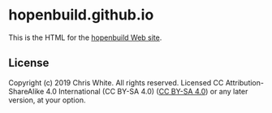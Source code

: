 # hopenbuild.github.io

This is the HTML for the [hopenbuild Web site](https://hopenbuild.github.io).

## License

Copyright (c) 2019 Chris White.  All rights reserved.
Licensed CC Attribution-ShareAlike 4.0 International (CC BY-SA 4.0)
([CC BY-SA 4.0](https://creativecommons.org/licenses/by-sa/4.0/)) or
any later version, at your option.
